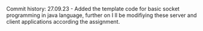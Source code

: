 Commit history:
27.09.23 - Added the template code for basic socket programming in java language, further on I ll be modifiying these server and client applications according the assignment.
